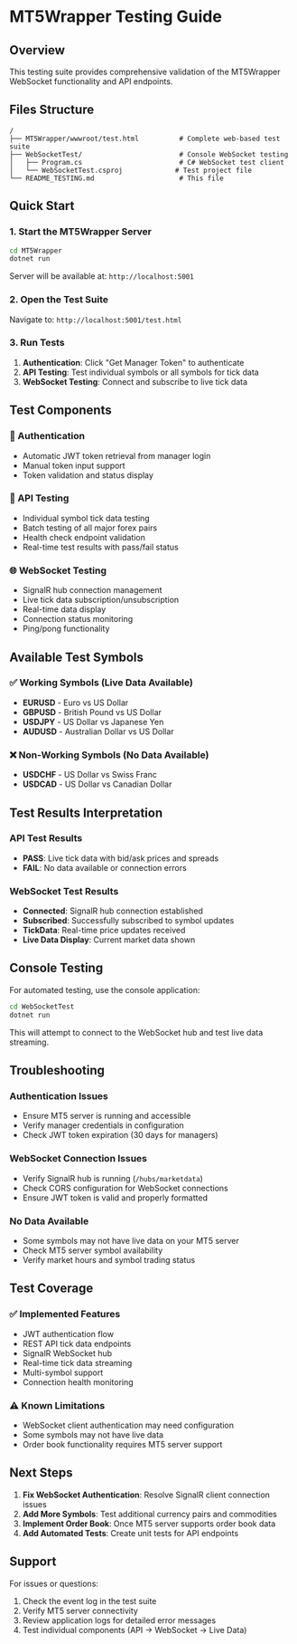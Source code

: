 # MT5Wrapper Testing Guide

## Overview
This testing suite provides comprehensive validation of the MT5Wrapper WebSocket functionality and API endpoints.

## Files Structure
```
/
├── MT5Wrapper/wwwroot/test.html          # Complete web-based test suite
├── WebSocketTest/                        # Console WebSocket testing
│   ├── Program.cs                        # C# WebSocket test client
│   └── WebSocketTest.csproj             # Test project file
└── README_TESTING.md                     # This file
```

## Quick Start

### 1. Start the MT5Wrapper Server
```bash
cd MT5Wrapper
dotnet run
```
Server will be available at: `http://localhost:5001`

### 2. Open the Test Suite
Navigate to: `http://localhost:5001/test.html`

### 3. Run Tests
1. **Authentication**: Click "Get Manager Token" to authenticate
2. **API Testing**: Test individual symbols or all symbols for tick data
3. **WebSocket Testing**: Connect and subscribe to live tick data

## Test Components

### 🔐 Authentication
- Automatic JWT token retrieval from manager login
- Manual token input support
- Token validation and status display

### 🔗 API Testing
- Individual symbol tick data testing
- Batch testing of all major forex pairs
- Health check endpoint validation
- Real-time test results with pass/fail status

### 🌐 WebSocket Testing
- SignalR hub connection management
- Live tick data subscription/unsubscription
- Real-time data display
- Connection status monitoring
- Ping/pong functionality

## Available Test Symbols

### ✅ Working Symbols (Live Data Available)
- **EURUSD** - Euro vs US Dollar
- **GBPUSD** - British Pound vs US Dollar
- **USDJPY** - US Dollar vs Japanese Yen
- **AUDUSD** - Australian Dollar vs US Dollar

### ❌ Non-Working Symbols (No Data Available)
- **USDCHF** - US Dollar vs Swiss Franc
- **USDCAD** - US Dollar vs Canadian Dollar

## Test Results Interpretation

### API Test Results
- **PASS**: Live tick data with bid/ask prices and spreads
- **FAIL**: No data available or connection errors

### WebSocket Test Results
- **Connected**: SignalR hub connection established
- **Subscribed**: Successfully subscribed to symbol updates
- **TickData**: Real-time price updates received
- **Live Data Display**: Current market data shown

## Console Testing

For automated testing, use the console application:

```bash
cd WebSocketTest
dotnet run
```

This will attempt to connect to the WebSocket hub and test live data streaming.

## Troubleshooting

### Authentication Issues
- Ensure MT5 server is running and accessible
- Verify manager credentials in configuration
- Check JWT token expiration (30 days for managers)

### WebSocket Connection Issues
- Verify SignalR hub is running (`/hubs/marketdata`)
- Check CORS configuration for WebSocket connections
- Ensure JWT token is valid and properly formatted

### No Data Available
- Some symbols may not have live data on your MT5 server
- Check MT5 server symbol availability
- Verify market hours and symbol trading status

## Test Coverage

### ✅ Implemented Features
- JWT authentication flow
- REST API tick data endpoints
- SignalR WebSocket hub
- Real-time tick data streaming
- Multi-symbol support
- Connection health monitoring

### ⚠️ Known Limitations
- WebSocket client authentication may need configuration
- Some symbols may not have live data
- Order book functionality requires MT5 server support

## Next Steps

1. **Fix WebSocket Authentication**: Resolve SignalR client connection issues
2. **Add More Symbols**: Test additional currency pairs and commodities
3. **Implement Order Book**: Once MT5 server supports order book data
4. **Add Automated Tests**: Create unit tests for API endpoints

## Support

For issues or questions:
1. Check the event log in the test suite
2. Verify MT5 server connectivity
3. Review application logs for detailed error messages
4. Test individual components (API → WebSocket → Live Data)